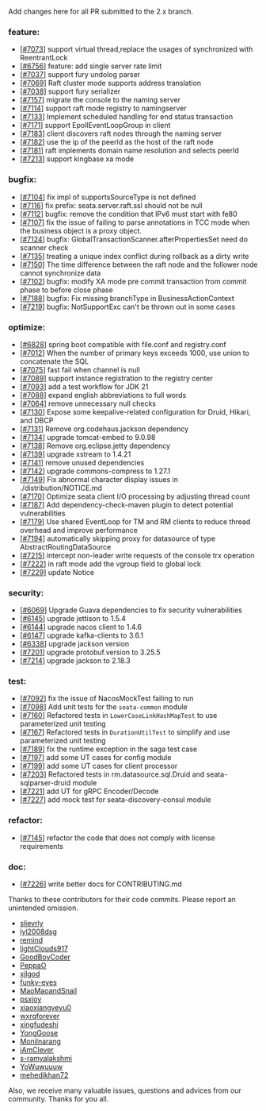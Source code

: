 Add changes here for all PR submitted to the 2.x branch.

<!-- Please add the `changes` to the following location(feature/bugfix/optimize/test) based on the type of PR -->

### feature:

- [[#7073](https://github.com/apache/incubator-seata/pull/7073)] support virtual thread,replace the usages of synchronized with ReentrantLock
- [[#6756](https://github.com/apache/incubator-seata/pull/6756)] feature: add single server rate limit
- [[#7037](https://github.com/apache/incubator-seata/pull/7037)] support fury undolog parser
- [[#7069](https://github.com/apache/incubator-seata/pull/7069)] Raft cluster mode supports address translation
- [[#7038](https://github.com/apache/incubator-seata/pull/7038)] support fury serializer
- [[#7157](https://github.com/apache/incubator-seata/pull/7157)] migrate the console to the naming server
- [[#7114](https://github.com/apache/incubator-seata/pull/7114)] support raft mode registry to namingserver
- [[#7133](https://github.com/apache/incubator-seata/pull/7133)] Implement scheduled handling for end status transaction
- [[#7171](https://github.com/apache/incubator-seata/pull/7171)] support EpollEventLoopGroup in client
- [[#7183](https://github.com/apache/incubator-seata/pull/7183)] client discovers raft nodes through the naming server
- [[#7182](https://github.com/apache/incubator-seata/pull/7182)] use the ip of the peerId as the host of the raft node
- [[#7181](https://github.com/apache/incubator-seata/pull/7181)] raft implements domain name resolution and selects peerId
- [[#7213](https://github.com/apache/incubator-seata/pull/7213)] support kingbase xa mode


### bugfix:

- [[#7104](https://github.com/apache/incubator-seata/pull/7104)] fix impl of supportsSourceType is not defined
- [[#7116](https://github.com/apache/incubator-seata/pull/7116)] fix prefix: seata.server.raft.ssl should not be null
- [[#7112](https://github.com/apache/incubator-seata/pull/7112)] bugfix: remove the condition that IPv6 must start with fe80
- [[#7107](https://github.com/apache/incubator-seata/pull/7107)] fix the issue of failing to parse annotations in TCC mode when the business object is a proxy object.
- [[#7124](https://github.com/apache/incubator-seata/pull/7124)] bugfix: GlobalTransactionScanner.afterPropertiesSet need do scanner check
- [[#7135](https://github.com/apache/incubator-seata/pull/7135)] treating a unique index conflict during rollback as a dirty write
- [[#7150](https://github.com/apache/incubator-seata/pull/7150)] The time difference between the raft node and the follower node cannot synchronize data
- [[#7102](https://github.com/apache/incubator-seata/pull/7150)] bugfix: modify XA mode pre commit transaction from commit phase to before close phase
- [[#7188](https://github.com/apache/incubator-seata/pull/7188)] bugfix: Fix missing branchType in BusinessActionContext
- [[#7219](https://github.com/apache/incubator-seata/pull/7219)] bugfix: NotSupportExc can't be thrown out in some cases

### optimize:

- [[#6828](https://github.com/apache/incubator-seata/pull/6828)] spring boot compatible with file.conf and registry.conf
- [[#7012](https://github.com/apache/incubator-seata/pull/7012)] When the number of primary keys exceeds 1000, use union to concatenate the SQL
- [[#7075](https://github.com/apache/incubator-seata/pull/7075)] fast fail when channel is null
- [[#7089](https://github.com/apache/incubator-seata/pull/7089)] support instance registration to the registry center
- [[#7093](https://github.com/apache/incubator-seata/pull/7093)] add a test workflow for JDK 21
- [[#7088](https://github.com/apache/incubator-seata/pull/7088)] expand english abbreviations to full words
- [[#7064](https://github.com/apache/incubator-seata/pull/7064)] remove unnecessary null checks
- [[#7130](https://github.com/apache/incubator-seata/pull/7130)] Expose some keepalive-related configuration for Druid, Hikari, and DBCP
- [[#7131](https://github.com/apache/incubator-seata/pull/7131)] Remove org.codehaus.jackson dependency
- [[#7134](https://github.com/apache/incubator-seata/pull/7134)] upgrade tomcat-embed to 9.0.98
- [[#7138](https://github.com/apache/incubator-seata/pull/7138)] Remove org.eclipse.jetty dependency
- [[#7139](https://github.com/apache/incubator-seata/pull/7139)] upgrade xstream to 1.4.21
- [[#7141](https://github.com/apache/incubator-seata/pull/7141)] remove unused dependencies
- [[#7142](https://github.com/apache/incubator-seata/pull/7142)] upgrade commons-compress to 1.27.1
- [[#7149](https://github.com/apache/incubator-seata/pull/7149)] Fix abnormal character display issues in ./distribution/NOTICE.md
- [[#7170](https://github.com/apache/incubator-seata/pull/7170)] Optimize seata client I/O processing by adjusting thread count
- [[#7187](https://github.com/apache/incubator-seata/pull/7187)] Add dependency-check-maven plugin to detect potential vulnerabilities
- [[#7179](https://github.com/apache/incubator-seata/pull/7179)] Use shared EventLoop for TM and RM clients to reduce thread overhead and improve performance
- [[#7194](https://github.com/apache/incubator-seata/pull/7194)] automatically skipping proxy for datasource of type AbstractRoutingDataSource
- [[#7215](https://github.com/apache/incubator-seata/pull/7215)] intercept non-leader write requests of the console trx operation
- [[#7222](https://github.com/apache/incubator-seata/pull/7222)] in raft mode add the vgroup field to global lock
- [[#7229](https://github.com/apache/incubator-seata/pull/7229)] update Notice




### security:
- [[#6069](https://github.com/apache/incubator-seata/pull/6069)] Upgrade Guava dependencies to fix security vulnerabilities
- [[#6145](https://github.com/apache/incubator-seata/pull/6145)] upgrade jettison to 1.5.4
- [[#6144](https://github.com/apache/incubator-seata/pull/6144)] upgrade nacos client to 1.4.6
- [[#6147](https://github.com/apache/incubator-seata/pull/6147)] upgrade kafka-clients to 3.6.1
- [[#6338](https://github.com/apache/incubator-seata/pull/6338)] upgrade jackson version
- [[#7201](https://github.com/apache/incubator-seata/pull/7202)] upgrade protobuf.version to 3.25.5
- [[#7214](https://github.com/apache/incubator-seata/pull/7214)] upgrade jackson to 2.18.3

### test:

- [[#7092](https://github.com/apache/incubator-seata/pull/7092)] fix the issue of NacosMockTest failing to run
- [[#7098](https://github.com/apache/incubator-seata/pull/7098)] Add unit tests for the `seata-common` module
- [[#7160](https://github.com/apache/incubator-seata/pull/7160)] Refactored tests in `LowerCaseLinkHashMapTest` to use parameterized unit testing
- [[#7167](https://github.com/apache/incubator-seata/pull/7167)] Refactored tests in `DurationUtilTest` to simplify and use parameterized unit testing
- [[#7189](https://github.com/apache/incubator-seata/pull/7189)] fix the runtime exception in the saga test case
- [[#7197](https://github.com/apache/incubator-seata/pull/7197)] add some UT cases for config module
- [[#7199](https://github.com/apache/incubator-seata/pull/7199)] add some UT cases for client processor
- [[#7203](https://github.com/apache/incubator-seata/pull/7203)] Refactored tests in rm.datasource.sql.Druid and seata-sqlparser-druid module
- [[#7221](https://github.com/apache/incubator-seata/pull/7221)] add UT for gRPC Encoder/Decode
- [[#7227](https://github.com/apache/incubator-seata/pull/7227)] add mock test for seata-discovery-consul module


### refactor:

- [[#7145](https://github.com/apache/incubator-seata/pull/7145)] refactor the code that does not comply with license requirements


### doc:
- [[#7226](https://github.com/apache/incubator-seata/pull/7226)] write better docs for CONTRIBUTING.md


Thanks to these contributors for their code commits. Please report an unintended omission.

<!-- Please make sure your Github ID is in the list below -->

- [slievrly](https://github.com/slievrly)
- [lyl2008dsg](https://github.com/lyl2008dsg)
- [remind](https://github.com/remind)
- [lightClouds917](https://github.com/lightClouds917)
- [GoodBoyCoder](https://github.com/GoodBoyCoder)
- [PeppaO](https://github.com/PeppaO)
- [xjlgod](https://github.com/xjlgod)
- [funky-eyes](https://github.com/funky-eyes)
- [MaoMaoandSnail](https://github.com/MaoMaoandSnail)
- [psxjoy](https://github.com/psxjoy)
- [xiaoxiangyeyu0](https://github.com/xiaoxiangyeyu0)
- [wxrqforever](https://github.com/wxrqforever)
- [xingfudeshi](https://github.com/xingfudeshi)
- [YongGoose](https://github.com/YongGoose)
- [Monilnarang](https://github.com/Monilnarang)
- [iAmClever](https://github.com/iAmClever)
- [s-ramyalakshmi](https://github.com/s-ramyalakshmi)
- [YoWuwuuuw](https://github.com/YoWuwuuuw)
- [mehedikhan72](https://github.com/mehedikhan72)

Also, we receive many valuable issues, questions and advices from our community. Thanks for you all.
